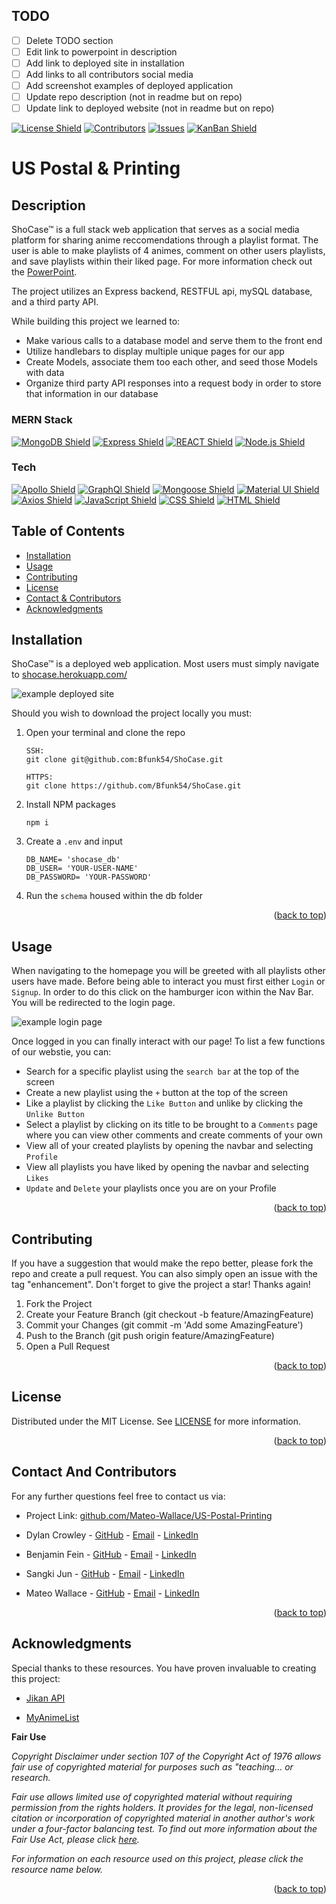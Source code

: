 ## TODO

- [ ] Delete TODO section
- [ ] Edit link to powerpoint in description
- [ ] Add link to deployed site in installation
- [ ] Add links to all contributors social media
- [ ] Add screenshot examples of deployed application
- [ ] Update repo description (not in readme but on repo)
- [ ] Update link to deployed website (not in readme but on repo)

<p id="readme-top"></p>

[![License Shield](https://img.shields.io/github/license/Mateo-Wallace/US-Postal-Printing.svg?style=for-the-badge)](./LICENSE) [![Contributors](https://img.shields.io/github/contributors/Mateo-Wallace/US-Postal-Printing.svg?style=for-the-badge)](https://github.com/Mateo-Wallace/US-Postal-Printing/graphs/contributors) [![Issues](https://img.shields.io/github/issues/Mateo-Wallace/US-Postal-Printing.svg?style=for-the-badge)](https://github.com/Mateo-Wallace/US-Postal-Printing/issues) [![KanBan Shield](https://img.shields.io/badge/Kanban_Board-555555?style=for-the-badge)](https://github.com/users/Mateo-Wallace/projects/4/views/1)

# US Postal & Printing

## Description

ShoCase™ is a full stack web application that serves as a social media platform for sharing anime reccomendations through a playlist format. The user is able to make playlists of 4 animes, comment on other users playlists, and save playlists within their liked page. For more information check out the [PowerPoint](https://docs.google.com/presentation/d/1Us7_Q01uOFhasWDNHokqUsz2VRzwK0pvtdRSPxGRj1I/edit#slide=id.g29f43f0a72_0_24).

The project utilizes an Express backend, RESTFUL api, mySQL database, and a third party API.

While building this project we learned to:

- Make various calls to a database model and serve them to the front end
- Utilize handlebars to display multiple unique pages for our app
- Create Models, associate them too each other, and seed those Models with data
- Organize third party API responses into a request body in order to store that information in our database

### MERN Stack

[![MongoDB Shield](https://img.shields.io/badge/MongoDB-47A248?&style=for-the-badge&logo=mongodb&logoColor=white)](https://www.mongodb.com/) [![Express Shield](https://img.shields.io/badge/Express-000000?&style=for-the-badge&logo=express&logoColor=white)](http://expressjs.com/) [![REACT Shield](https://img.shields.io/badge/React-222222?&style=for-the-badge&logo=react)](https://reactjs.org/) [![Node.js Shield](https://img.shields.io/badge/Node.js-339933?&style=for-the-badge&logo=node.js&logoColor=white)](https://nodejs.org/en/)

### Tech 

[![Apollo Shield](https://img.shields.io/badge/Apollo-311C87?&style=for-the-badge&logo=apollographql&logoColor=white)](https://www.apollographql.com/) [![GraphQl Shield](https://img.shields.io/badge/GraphQl-E10098?&style=for-the-badge&logo=graphql&logoColor=white)](https://graphql.org/) [![Mongoose Shield](https://img.shields.io/badge/Mongoose-AA2929?&style=for-the-badge&logo=matrix&logoColor=white)](https://mongoosejs.com/) [![Material UI Shield](https://img.shields.io/badge/Material_UI-007FFF?&style=for-the-badge&logo=mui&logoColor=white)](https://mui.com/) [![Axios Shield](https://img.shields.io/badge/Axios-5A29E4?&style=for-the-badge&logo=axios&logoColor=white)](https://axios-http.com/) [![JavaScript Shield](https://img.shields.io/badge/JavaScript-F7DF1E?&style=for-the-badge&logo=javascript&logoColor=272727)](https://developer.mozilla.org/en-US/docs/Web/JavaScript) [![CSS Shield](https://img.shields.io/badge/CSS-1572B6?&style=for-the-badge&logo=css3&logoColor=white)](https://developer.mozilla.org/en-US/docs/Web/CSS) [![HTML Shield](https://img.shields.io/badge/HTML5-E34F26?&style=for-the-badge&logo=html5&logoColor=white)](https://developer.mozilla.org/en-US/docs/Glossary/HTML5)

## Table of Contents

- [Installation](#installation)
- [Usage](#usage)
- [Contributing](#contributing)
- [License](#license)
- [Contact & Contributors](#contact-and-contributors)
- [Acknowledgments](#acknowledgments)

## Installation

ShoCase™ is a deployed web application. Most users must simply navigate to [shocase.herokuapp.com/](https://shocase.herokuapp.com/)

![example deployed site](./public/images/shocase.png)

Should you wish to download the project locally you must:

1. Open your terminal and clone the repo

   ```
   SSH:
   git clone git@github.com:Bfunk54/ShoCase.git

   HTTPS:
   git clone https://github.com/Bfunk54/ShoCase.git
   ```

2. Install NPM packages
   ```
   npm i
   ```
3. Create a `.env` and input
   ```
   DB_NAME= 'shocase_db'
   DB_USER= 'YOUR-USER-NAME'
   DB_PASSWORD= 'YOUR-PASSWORD'
   ```
4. Run the `schema` housed within the db folder

<p align="right">(<a href="#readme-top">back to top</a>)</p>

## Usage

When navigating to the homepage you will be greeted with all playlists other users have made. Before being able to interact you must first either `Login` or `Signup`. In order to do this click on the hamburger icon within the Nav Bar. You will be redirected to the login page.

![example login page](./public/images/website_login.png)

Once logged in you can finally interact with our page! To list a few functions of our webstie, you can:

- Search for a specific playlist using the `search bar` at the top of the screen
- Create a new playlist using the `+` button at the top of the screen
- Like a playlist by clicking the `Like Button` and unlike by clicking the `Unlike Button`
- Select a playlist by clicking on its title to be brought to a `Comments` page where you can view other comments and create comments of your own
- View all of your created playlists by opening the navbar and selecting `Profile`
- View all playlists you have liked by opening the navbar and selecting `Likes`
- `Update` and `Delete` your playlists once you are on your Profile

<p align="right">(<a href="#readme-top">back to top</a>)</p>

## Contributing

If you have a suggestion that would make the repo better, please fork the repo and create a pull request. You can also simply open an issue with the tag "enhancement". Don't forget to give the project a star! Thanks again!

1. Fork the Project
2. Create your Feature Branch (git checkout -b feature/AmazingFeature)
3. Commit your Changes (git commit -m 'Add some AmazingFeature')
4. Push to the Branch (git push origin feature/AmazingFeature)
5. Open a Pull Request

<p align="right">(<a href="#readme-top">back to top</a>)</p>

## License

Distributed under the MIT License. See [LICENSE](./LICENSE) for more information.

<p align="right">(<a href="#readme-top">back to top</a>)</p>

## Contact And Contributors

For any further questions feel free to contact us via:

- Project Link: [github.com/Mateo-Wallace/US-Postal-Printing](https://github.com/Mateo-Wallace/US-Postal-Printing)

- Dylan Crowley - [GitHub](https://github.com/dcrowdev) - [Email](mailto:dcrowdev1025@gmail.com) - [LinkedIn](https://www.linkedin.com/in/dylan-crowley-3974b8252/)

- Benjamin Fein - [GitHub](https://github.com/Bfunk54) - [Email](mailto:#ben_fein@icloud.com) - [LinkedIn](https://www.linkedin.com/in/benjamin-fein-5a73b2242/)

- Sangki Jun - [GitHub](https://github.com/sangki810) - [Email](mailto:#sangki810@gmail.com) - [LinkedIn](https://www.linkedin.com/in/sangki-jun-8a6a5310b/)

- Mateo Wallace - [GitHub](https://github.com/Mateo-Wallace) - [Email](mailto:mateo.t.wallace@gmail.com) - [LinkedIn](https://www.linkedin.com/in/mateo-wallace-57931b254/)

<p align="right">(<a href="#readme-top">back to top</a>)</p>

## Acknowledgments

Special thanks to these resources. You have proven invaluable to creating this project:

- [Jikan API](https://jikan.moe/)

- [MyAnimeList](https://myanimelist.net/)

**Fair Use**

_Copyright Disclaimer under section 107 of the Copyright Act of 1976 allows fair use of copyrighted material for purposes such as "teaching... or research._

_Fair use allows limited use of copyrighted material without requiring permission from the rights holders. It provides for the legal, non-licensed citation or incorporation of copyrighted material in another author's work under a four-factor balancing test. To find out more information about the Fair Use Act, please click [here](https://www.copyright.gov/title17/92chap1.html#107)._

_For information on each resource used on this project, please click the resource name below._

<p align="right">(<a href="#readme-top">back to top</a>)</p>
